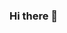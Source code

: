 ### Hi there 👋

<!--
**Miglemus/Miglemus** is a ✨ _special_ ✨ repository because its `README.md` (this file) appears on your GitHub profile.

Here are some ideas to get you started:

- 🔭 I’m currently working on awsome personal projects
- 🌱 I’m currently learning cool things
- 💬 Ask me about anything
-->
